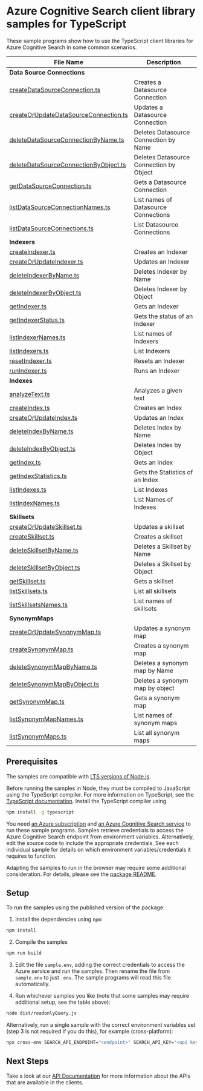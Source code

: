 # Azure Cognitive Search client library samples for TypeScript

These sample programs show how to use the TypeScript client libraries for Azure Cognitive Search in some common scenarios.

| **File Name**                | **Description**          |
| ---------------------------- | ------------------------ |
| **Data Source Connections**  |
| [createDataSourceConnection.ts][createDataSourceConnection] | Creates a Datasource Connection |
| [createOrUpdateDataSourceConnection.ts][createOrUpdateDataSourceConnection] | Updates a Datasource Connection |
| [deleteDataSourceConnectionByName.ts][deleteDataSourceConnectionByName] | Deletes Datasource Connection by Name |
| [deleteDataSourceConnectionByObject.ts][deleteDataSourceConnectionByObject] | Deletes Datasource Connection by Object |
| [getDataSourceConnection.ts][getDataSourceConnection] | Gets a Datasource Connection |
| [listDataSourceConnectionNames.ts][listDataSourceConnectionNames] | List names of Datasource Connections |
| [listDataSourceConnections.ts][listDataSourceConnections] | List Datasource Connections |
| **Indexers** |
| [createIndexer.ts][createIndexer] | Creates an Indexer |
| [createOrUpdateIndexer.ts][createOrUpdateIndexer] | Updates an Indexer |
| [deleteIndexerByName.ts][deleteIndexerByName] | Deletes Indexer by Name |
| [deleteIndexerByObject.ts][deleteIndexerByObject] | Deletes Indexer by Object |
| [getIndexer.ts][getIndexer] | Gets an Indexer |
| [getIndexerStatus.ts][getIndexerStatus] | Gets the status of an Indexer |
| [listIndexerNames.ts][listIndexerNames] | List names of Indexers |
| [listIndexers.ts][listIndexers] | List Indexers |
| [resetIndexer.ts][resetIndexer] | Resets an Indexer |
| [runIndexer.ts][runIndexer] | Runs an Indexer |
| **Indexes** |
| [analyzeText.ts][analyzeText] | Analyzes a given text |
| [createIndex.ts][createIndex] | Creates an Index |
| [createOrUpdateIndex.ts][createOrUpdateIndex] | Updates an Index |
| [deleteIndexByName.ts][deleteIndexByName] | Deletes Index by Name |
| [deleteIndexByObject.ts][deleteIndexByObject] | Deletes Index by Object |
| [getIndex.ts][getIndex] | Gets an Index |
| [getIndexStatistics.ts][getIndexStatistics] | Gets the Statistics of an Index |
| [listIndexes.ts][listIndexes] | List Indexes |
| [listIndexNames.ts][listIndexNames] | List Names of Indexes |
| **Skillsets** |
| [createOrUpdateSkillset.ts][createOrUpdateSkillset] | Updates a skillset |
| [createSkillset.ts][createSkillset] | Creates a skillset |
| [deleteSkillsetByName.ts][deleteSkillsetByName] | Deletes a Skillset by Name |
| [deleteSkillsetByObject.ts][deleteSkillsetByObject] | Deletes a Skillset by Object |
| [getSkillset.ts][getSkillset] | Gets a skillset |
| [listSkillsets.ts][listSkillsets] | List all skillsets |
| [listSkillsetsNames.ts][listSkillsetsNames] | List names of skillsets |
| **SynonymMaps** |
| [createOrUpdateSynonymMap.ts][createOrUpdateSynonymMap] | Updates a synonym map |
| [createSynonymMap.ts][createSynonymMap] | Creates a synonym map |
| [deleteSynonymMapByName.ts][deleteSynonymMapByName] | Deletes a synonym map by Name |
| [deleteSynonymMapByObject.ts][deleteSynonymMapByObject] | Deletes a synonym map by object |
| [getSynonymMap.ts][getSynonymMap] | Gets a synonym map |
| [listSynonymMapNames.ts][listSynonymMapNames] | List names of synonym maps |
| [listSynonymMaps.ts][listSynonymMaps] | List all synonym maps |

## Prerequisites

The samples are compatible with [LTS versions of Node.js](https://nodejs.org/about/releases/).

Before running the samples in Node, they must be compiled to JavaScript using the TypeScript compiler. For more information on TypeScript, see the [TypeScript documentation][typescript]. Install the TypeScript compiler using

```bash
npm install -g typescript
```

You need [an Azure subscription][freesub] and [an Azure Cognitive Search service][search_resource] to run these sample programs. Samples retrieve credentials to access the Azure Cognitive Search endpoint from environment variables. Alternatively, edit the source code to include the appropriate credentials. See each individual sample for details on which environment variables/credentials it requires to function.

Adapting the samples to run in the browser may require some additional consideration. For details, please see the [package README][package].

## Setup

To run the samples using the published version of the package:

1. Install the dependencies using `npm`:

```bash
npm install
```

2. Compile the samples

```bash
npm run build
```

3. Edit the file `sample.env`, adding the correct credentials to access the Azure service and run the samples. Then rename the file from `sample.env` to just `.env`. The sample programs will read this file automatically.

4. Run whichever samples you like (note that some samples may require additional setup, see the table above):

```bash
node dist/readonlyQuery.js
```

Alternatively, run a single sample with the correct environment variables set (step 3 is not required if you do this), for example (cross-platform):

```bash
npx cross-env SEARCH_API_ENDPOINT="<endpoint>" SEARCH_API_KEY="<api key>" node dist/readonlyQuery.js
```

## Next Steps

Take a look at our [API Documentation][apiref] for more information about the APIs that are available in the clients.

[readonly]: https://github.com/Azure/azure-sdk-for-js/tree/main/sdk/search/search-documents/samples/typescript/src/readonlyQuery.ts
[apiref]: https://aka.ms/azsdk/js/search/docs
[search_resource]: https://docs.microsoft.com/azure/search/search-create-service-portal
[freesub]: https://azure.microsoft.com/free/
[package]: https://github.com/Azure/azure-sdk-for-js/tree/main/sdk/search/search-documents/README.md
[typescript]: https://www.typescriptlang.org/docs/home.html
[createDataSourceConnection]: https://github.com/Azure/azure-sdk-for-js/tree/main/sdk/search/search-documents/samples/typescript/src/dataSourceConnections/createDataSourceConnection.ts
[createOrUpdateDataSourceConnection]: https://github.com/Azure/azure-sdk-for-js/tree/main/sdk/search/search-documents/samples/typescript/src/dataSourceConnections/createOrUpdateDataSourceConnection.ts
[deleteDataSourceConnectionByName]: https://github.com/Azure/azure-sdk-for-js/tree/main/sdk/search/search-documents/samples/typescript/src/dataSourceConnections/deleteDataSourceConnectionByName.ts
[deleteDataSourceConnectionByObject]: https://github.com/Azure/azure-sdk-for-js/tree/main/sdk/search/search-documents/samples/typescript/src/dataSourceConnections/deleteDataSourceConnectionByObject.ts
[getDataSourceConnection]: https://github.com/Azure/azure-sdk-for-js/tree/main/sdk/search/search-documents/samples/typescript/src/dataSourceConnections/getDataSourceConnection.ts
[listDataSourceConnectionNames]: https://github.com/Azure/azure-sdk-for-js/tree/main/sdk/search/search-documents/samples/typescript/src/dataSourceConnections/listDataSourceConnectionNames.ts
[listDataSourceConnections]: https://github.com/Azure/azure-sdk-for-js/tree/main/sdk/search/search-documents/samples/typescript/src/dataSourceConnections/listDataSourceConnections.ts
[createIndexer]: https://github.com/Azure/azure-sdk-for-js/tree/main/sdk/search/search-documents/samples/typescript/src/indexers/createIndexer.ts
[createOrUpdateIndexer]: https://github.com/Azure/azure-sdk-for-js/tree/main/sdk/search/search-documents/samples/typescript/src/indexers/createOrUpdateIndexer.ts
[deleteIndexerByName]: https://github.com/Azure/azure-sdk-for-js/tree/main/sdk/search/search-documents/samples/typescript/src/indexers/deleteIndexerByName.ts
[deleteIndexerByObject]: https://github.com/Azure/azure-sdk-for-js/tree/main/sdk/search/search-documents/samples/typescript/src/indexers/deleteIndexerByObject.ts
[getIndexer]: https://github.com/Azure/azure-sdk-for-js/tree/main/sdk/search/search-documents/samples/typescript/src/indexers/getIndexer.ts
[getIndexerStatus]: https://github.com/Azure/azure-sdk-for-js/tree/main/sdk/search/search-documents/samples/typescript/src/indexers/getIndexerStatus.ts
[listIndexerNames]: https://github.com/Azure/azure-sdk-for-js/tree/main/sdk/search/search-documents/samples/typescript/src/indexers/listIndexerNames.ts
[listIndexers]: https://github.com/Azure/azure-sdk-for-js/tree/main/sdk/search/search-documents/samples/typescript/src/indexers/listIndexers.ts
[resetIndexer]: https://github.com/Azure/azure-sdk-for-js/tree/main/sdk/search/search-documents/samples/typescript/src/indexers/resetIndexer.ts
[runIndexer]: https://github.com/Azure/azure-sdk-for-js/tree/main/sdk/search/search-documents/samples/typescript/src/indexers/runIndexer.ts
[analyzeText]: https://github.com/Azure/azure-sdk-for-js/tree/main/sdk/search/search-documents/samples/typescript/src/indexes/analyzeText.ts
[createIndex]: https://github.com/Azure/azure-sdk-for-js/tree/main/sdk/search/search-documents/samples/typescript/src/indexes/createIndex.ts
[createOrUpdateIndex]: https://github.com/Azure/azure-sdk-for-js/tree/main/sdk/search/search-documents/samples/typescript/src/indexes/createOrUpdateIndex.ts
[deleteIndexByName]: https://github.com/Azure/azure-sdk-for-js/tree/main/sdk/search/search-documents/samples/typescript/src/indexes/deleteIndexByName.ts
[deleteIndexByObject]: https://github.com/Azure/azure-sdk-for-js/tree/main/sdk/search/search-documents/samples/typescript/src/indexes/deleteIndexByObject.ts
[getIndex]: https://github.com/Azure/azure-sdk-for-js/tree/main/sdk/search/search-documents/samples/typescript/src/indexes/getIndex.ts
[getIndexStatistics]: https://github.com/Azure/azure-sdk-for-js/tree/main/sdk/search/search-documents/samples/typescript/src/indexes/getIndexStatistics.ts
[listIndexes]: https://github.com/Azure/azure-sdk-for-js/tree/main/sdk/search/search-documents/samples/typescript/src/indexes/listIndexes.ts
[listIndexNames]: https://github.com/Azure/azure-sdk-for-js/tree/main/sdk/search/search-documents/samples/typescript/src/indexes/listIndexNames.ts
[createOrUpdateSkillset]: https://github.com/Azure/azure-sdk-for-js/tree/main/sdk/search/search-documents/samples/typescript/src/skillSets/createOrUpdateSkillset.ts
[createSkillset]: https://github.com/Azure/azure-sdk-for-js/tree/main/sdk/search/search-documents/samples/typescript/src/skillSets/createSkillset.ts
[deleteSkillsetByName]: https://github.com/Azure/azure-sdk-for-js/tree/main/sdk/search/search-documents/samples/typescript/src/skillSets/deleteSkillsetByName.ts
[deleteSkillsetByObject]: https://github.com/Azure/azure-sdk-for-js/tree/main/sdk/search/search-documents/samples/typescript/src/skillSets/deleteSkillsetByObject.ts
[getSkillset]: https://github.com/Azure/azure-sdk-for-js/tree/main/sdk/search/search-documents/samples/typescript/src/skillSets/getSkillset.ts
[listSkillsets]: https://github.com/Azure/azure-sdk-for-js/tree/main/sdk/search/search-documents/samples/typescript/src/skillSets/listSkillsets.ts
[listSkillsetsNames]: https://github.com/Azure/azure-sdk-for-js/tree/main/sdk/search/search-documents/samples/typescript/src/skillSets/listSkillsetsNames.ts
[createOrUpdateSynonymMap]: https://github.com/Azure/azure-sdk-for-js/tree/main/sdk/search/search-documents/samples/typescript/src/synonymMaps/createOrUpdateSynonymMap.ts
[createSynonymMap]: https://github.com/Azure/azure-sdk-for-js/tree/main/sdk/search/search-documents/samples/typescript/src/synonymMaps/createSynonymMap.ts
[deleteSynonymMapByName]: https://github.com/Azure/azure-sdk-for-js/tree/main/sdk/search/search-documents/samples/typescript/src/synonymMaps/deleteSynonymMapByName.ts
[deleteSynonymMapByObject]: https://github.com/Azure/azure-sdk-for-js/tree/main/sdk/search/search-documents/samples/typescript/src/synonymMaps/deleteSynonymMapByObject.ts
[getSynonymMap]: https://github.com/Azure/azure-sdk-for-js/tree/main/sdk/search/search-documents/samples/typescript/src/synonymMaps/getSynonymMap.ts
[listSynonymMapNames]: https://github.com/Azure/azure-sdk-for-js/tree/main/sdk/search/search-documents/samples/typescript/src/synonymMaps/listSynonymMapNames.ts
[listSynonymMaps]: https://github.com/Azure/azure-sdk-for-js/tree/main/sdk/search/search-documents/samples/typescript/src/synonymMaps/listSynonymMaps.ts
